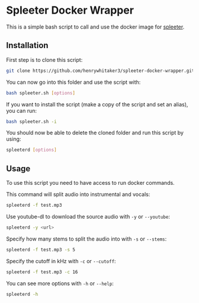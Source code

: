 # Spleeter Docker Wrapper

This is a simple bash script to call and use the docker image for [spleeter](https://github.com/deezer/spleeter).

## Installation

First step is to clone this script:

```bash
git clone https://github.com/henrywhitaker3/spleeter-docker-wrapper.git
```

You can now go into this folder and use the script with:

```bash
bash spleeter.sh [options]
```

If you want to install the script (make a copy of the script and set an alias), you can run:

```bash
bash spleeter.sh -i
```

You should now be able to delete the cloned folder and run this script by using:

```bash
spleeterd [options]
```

## Usage

To use this script you need to have access to run docker commands.

This command will split audio into instrumental and vocals:

```bash
spleeterd -f test.mp3
```

Use youtube-dl to download the source audio with `-y` or `--youtube`:

```bash
spleeterd -y <url>
```

Specify how many stems to split the audio into with `-s` or `--stems`:

```bash
spleeterd -f test.mp3 -s 5
```

Specify the cutoff in kHz with `-c` or `--cutoff`:

```bash
spleeterd -f test.mp3 -c 16
```

You can see more options with `-h` or `--help`:

```bash
spleeterd -h
```